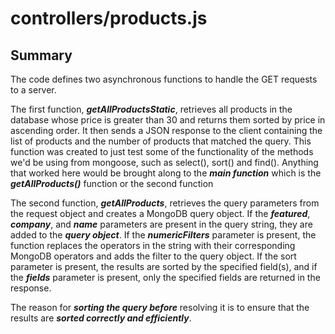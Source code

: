 # controllers/products.js

## Summary

The code defines two asynchronous functions to handle the GET requests to a server.

The first function, ***getAllProductsStatic***, retrieves all products in the database whose price is greater than 30 and returns them sorted by price in ascending order. It then sends a JSON response to the client containing the list of products and the number of products that matched the query. This function was created to just test some of the functionality of the methods we'd be using from mongoose, such as select(), sort() and find(). Anything that worked here would be brought along to the ***main function*** which is the ***getAllProducts()*** function or the second function

The second function, ***getAllProducts***, retrieves the query parameters from the request object and creates a MongoDB query object. If the ***featured***, ***company***, and ***name*** parameters are present in the query string, they are added to the ***query object***. If the ***numericFilters*** parameter is present, the function replaces the operators in the string with their corresponding MongoDB operators and adds the filter to the query object. If the sort parameter is present, the results are sorted by the specified field(s), and if the ***fields*** parameter is present, only the specified fields are returned in the response.

The reason for ***sorting the query before*** resolving it is to ensure that the results are ***sorted correctly and efficiently***.